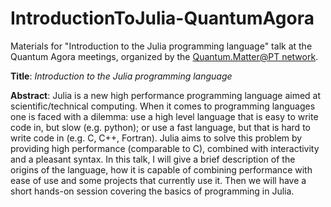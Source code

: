 # IntroductionToJulia-QuantumAgora
Materials for "Introduction to the Julia programming language" talk at the Quantum Agora meetings, organized by the [Quantum.Matter@PT network](https://quantummatterpt.weebly.com). 

**Title**: *Introduction to the Julia programming language*

**Abstract**:
Julia is a new high performance programming language aimed at scientific/technical computing. When it comes to programming languages one is faced with a dilemma: use a high level language that is easy to write code in, but slow (e.g. python); or use a fast language, but that is hard to write code in (e.g. C, C++, Fortran). Julia aims to solve this problem by providing high performance (comparable to C), combined with interactivity and a pleasant syntax. In this talk, I will give a brief description of the origins of the language, how it is capable of combining performance with ease of use and some projects that currently use it. Then we will have a short hands-on session covering the basics of programming in Julia.
